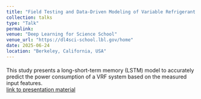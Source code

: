 ```yaml
---
title: "Field Testing and Data-Driven Modeling of Variable Refrigerant Flow (VRF) System in Buildings (poster)"
collection: talks
type: "Talk"
permalink:
venue: "Deep Learning for Science School"
venue_url: "https://dl4sci-school.lbl.gov/home"
date: 2025-06-24
location: "Berkeley, California, USA"
---
```

####  
This study presents a long-short-term memory (LSTM) model to accurately predict the power consumption of a VRF system based on the measured input features.<br/>
[link to presentation material](https://pochinghsu.github.io/files/VRF-dl4sci-poster-PH.pdf)

